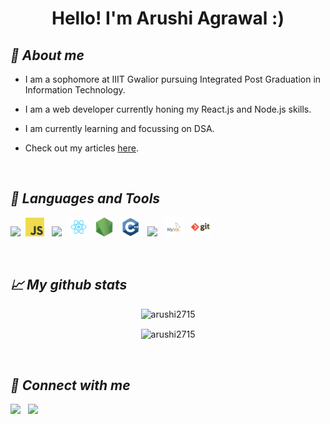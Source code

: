 <h1 align="center"> Hello! I'm Arushi Agrawal :)</h1>

<h2><i> 🌸 About me </i></h2>

- I am a sophomore at IIIT Gwalior pursuing Integrated Post Graduation in Information Technology.

- I am a web developer currently honing my React.js and Node.js skills.

- I am currently learning and focussing on DSA.

* Check out my articles [here](https://medium.com/@arushiagr1720).
<br>

<h2><i>📝 Languages and Tools </i></h2>
<p float="center">
<img height="30" src="https://user-images.githubusercontent.com/78142604/149630531-6ebe40af-8662-4fd9-ae00-c9471026aec1.png">&nbsp;
<img height="30" src="https://raw.githubusercontent.com/github/explore/80688e429a7d4ef2fca1e82350fe8e3517d3494d/topics/javascript/javascript.png"> &nbsp;
<img height="30" src="https://user-images.githubusercontent.com/78142604/149630555-2a25a1bb-e258-46f4-8a99-2ec45dc5b34e.png"> &nbsp;
<img height="30" src="https://raw.githubusercontent.com/github/explore/80688e429a7d4ef2fca1e82350fe8e3517d3494d/topics/react/react.png"> &nbsp;
<img height="30" src="https://raw.githubusercontent.com/github/explore/80688e429a7d4ef2fca1e82350fe8e3517d3494d/topics/nodejs/nodejs.png"> &nbsp;
<img height="30" src="https://raw.githubusercontent.com/github/explore/80688e429a7d4ef2fca1e82350fe8e3517d3494d/topics/cpp/cpp.png"> &nbsp;
<img height="30" src="https://user-images.githubusercontent.com/78142604/149630593-80e00fc2-1756-4a03-97e1-a9f291a1dd0c.png"> &nbsp;
 <img height="30" src="https://raw.githubusercontent.com/github/explore/80688e429a7d4ef2fca1e82350fe8e3517d3494d/topics/mysql/mysql.png"> &nbsp;
  <img height="30" src="https://raw.githubusercontent.com/github/explore/80688e429a7d4ef2fca1e82350fe8e3517d3494d/topics/git/git.png">
</p>

<br>

<h2><i> 📈 My github stats </i></h2>

<p align="center"> <img src="https://github-readme-stats.vercel.app/api?username=arushi2715&show_icons=true&theme=gotham" alt="arushi2715" />
<div align="center">
<p><img align="center" src="https://github-readme-streak-stats.herokuapp.com?user=arushi2715&theme=gotham&date_format=M%20j%5B%2C%20Y%5D" alt="arushi2715" /></p>
</div>

<br>
<h2><i>  💬 Connect with me </i></h2>
<a href=""><img src="https://user-images.githubusercontent.com/78142604/177980324-b8f7039b-56be-4b5c-8e3e-dc70b147e7a2.png" style="width:30px"/></a> &nbsp;
<a href=""><img src="https://user-images.githubusercontent.com/78142604/177979994-5df26b2f-3d7d-4518-bc4c-338a61597091.png" style="width:30px"/></a>

